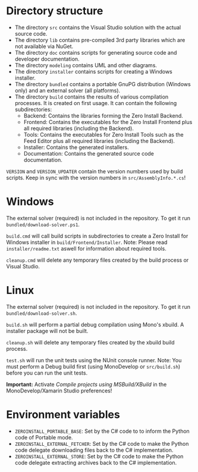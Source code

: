 Directory structure
===================

- The directory `src` contains the Visual Studio solution with the actual source code.
- The directory `lib` contains pre-compiled 3rd party libraries which are not available via NuGet.
- The directory `doc` contains scripts for generating source code and developer documentation.
- The directory `modeling` contains UML and other diagrams.
- The directory `installer` contains scripts for creating a Windows installer.
- The directory `bundled` contains a portable GnuPG distribution (Windows only) and an external solver (all platforms).
- The directory `build` contains the results of various compilation processes. It is created on first usage. It can contain the following subdirectories:
  - Backend: Contains the libraries forming the Zero Install Backend.
  - Frontend: Contains the executables for the Zero Install Frontend plus all required libraries (including the Backend).
  - Tools: Contains the executables for Zero Install Tools such as the Feed Editor plus all required libraries (including the Backend).
  - Installer: Contains the generated installers.
  - Documentation: Contains the generated source code documentation.

`VERSION` and `VERSION_UPDATER` contain the version numbers used by build scripts.
Keep in sync with the version numbers in `src/AssemblyInfo.*.cs`!



Windows
=======

The external solver (required) is not included in the repository. To get it run `bundled/download-solver.ps1`.

`build.cmd` will call build scripts in subdirectories to create a Zero Install for Windows installer in `build/Frontend/Installer`.
Note: Please read `installer/readme.txt` aswell for information about required tools.

`cleanup.cmd` will delete any temporary files created by the build process or Visual Studio.



Linux
=====

The external solver (required) is not included in the repository. To get it run `bundled/download-solver.sh`.

`build.sh` will perform a partial debug compilation using Mono's xbuild. A installer package will not be built.

`cleanup.sh` will delete any temporary files created by the xbuild build process.

`test.sh` will run the unit tests using the NUnit console runner.
Note: You must perform a Debug build first (using MonoDevelop or `src/build.sh`) before you can run the unit tests.

**Important:** Activate *Compile projects using MSBuild/XBuild* in the MonoDevelop/Xamarin Studio preferences!



Environment variables
=====================

- `ZEROINSTALL_PORTABLE_BASE`: Set by the C# code to to inform the Python code of Portable mode.
- `ZEROINSTALL_EXTERNAL_FETCHER`: Set by the C# code to make the Python code delegate downloading files back to the C# implementation.
- `ZEROINSTALL_EXTERNAL_STORE`: Set by the C# code to make the Python code delegate extracting archives back to the C# implementation.
